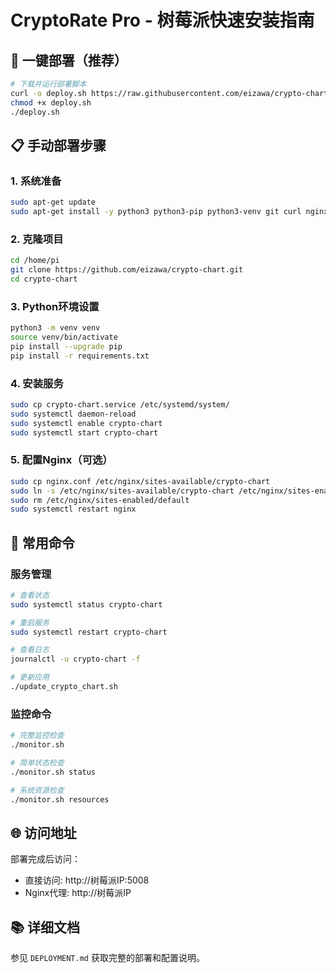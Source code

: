 # CryptoRate Pro - 树莓派快速安装指南

## 🚀 一键部署（推荐）

```bash
# 下载并运行部署脚本
curl -o deploy.sh https://raw.githubusercontent.com/eizawa/crypto-chart/main/deploy.sh
chmod +x deploy.sh
./deploy.sh
```

## 📋 手动部署步骤

### 1. 系统准备
```bash
sudo apt-get update
sudo apt-get install -y python3 python3-pip python3-venv git curl nginx
```

### 2. 克隆项目
```bash
cd /home/pi
git clone https://github.com/eizawa/crypto-chart.git
cd crypto-chart
```

### 3. Python环境设置
```bash
python3 -m venv venv
source venv/bin/activate
pip install --upgrade pip
pip install -r requirements.txt
```

### 4. 安装服务
```bash
sudo cp crypto-chart.service /etc/systemd/system/
sudo systemctl daemon-reload
sudo systemctl enable crypto-chart
sudo systemctl start crypto-chart
```

### 5. 配置Nginx（可选）
```bash
sudo cp nginx.conf /etc/nginx/sites-available/crypto-chart
sudo ln -s /etc/nginx/sites-available/crypto-chart /etc/nginx/sites-enabled/
sudo rm /etc/nginx/sites-enabled/default
sudo systemctl restart nginx
```

## 🔧 常用命令

### 服务管理
```bash
# 查看状态
sudo systemctl status crypto-chart

# 重启服务  
sudo systemctl restart crypto-chart

# 查看日志
journalctl -u crypto-chart -f

# 更新应用
./update_crypto_chart.sh
```

### 监控命令
```bash
# 完整监控检查
./monitor.sh

# 简单状态检查
./monitor.sh status

# 系统资源检查
./monitor.sh resources
```

## 🌐 访问地址

部署完成后访问：
- 直接访问: http://树莓派IP:5008
- Nginx代理: http://树莓派IP

## 📚 详细文档

参见 `DEPLOYMENT.md` 获取完整的部署和配置说明。
